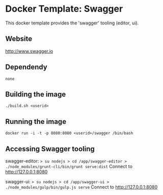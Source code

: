 # Docker Template: Swagger

This docker template provides the 'swagger' tooling (editor, ui).

## Website
http://www.swagger.io

## Dependendy
`none`

## Building the image
`./build.sh <userid>`

## Running the image
`docker run -i -t -p 8080:8080 <userid>/swagger /bin/bash`

## Accessing Swagger tooling
swagger-editor: 
    `
    > su nodejs
    > cd /app/swagger-editor
    > ./node_modules/grunt-cli/bin/grunt serve:dist
    `
    Connect to http://127.0.0.1:8080
    
swagger-ui: 
    `
    > su nodejs
    > cd /app/swagger-ui
    > ./node_modules/gulp/bin/gulp.js serve
    `
    Connect to http://127.0.0.1:8080
